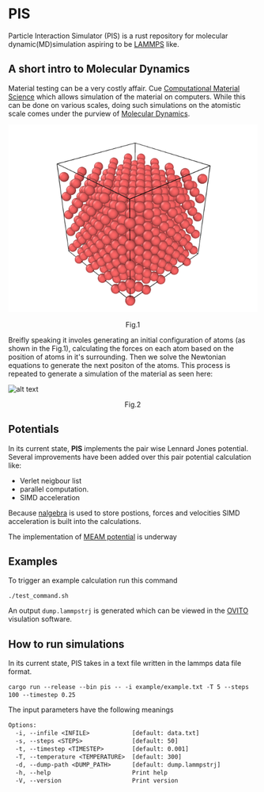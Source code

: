 # PIS
Particle Interaction Simulator (PIS) is a rust repository for molecular dynamic(MD)simulation aspiring to be [LAMMPS](https://www.lammps.org/) like.

## A short intro to Molecular Dynamics
Material testing can be a very costly affair. Cue [Computational Material Science](https://tu-freiberg.de/en/study/master-computational-materials-science) which allows simulation of the material on computers. While this can be done on various scales, doing such simulations on the atomistic scale comes under the purview of [Molecular Dynamics](https://en.wikipedia.org/wiki/Molecular_dynamics).

![alt txt](crystal.png)
<p style="text-align:center;">Fig.1</p>

Breifly speaking it involes generating an initial configuration of atoms (as shown in the Fig.1), calculating the forces on each atom based on the position of atoms in it's surrounding. Then we solve the Newtonian equations to generate the next positon of the atoms. This process is repeated to generate a simulation of the material as seen here:

![alt text](simulation.gif)
<p style="text-align:center;">Fig.2</p>

## Potentials
In its current state, **PIS** implements the pair wise Lennard Jones potential. Several improvements have been added over this pair potential calculation like:
* Verlet neigbour list
* parallel computation. 
* SIMD acceleration

Because [nalgebra](https://docs.rs/nalgebra/latest/nalgebra/) is used to store postions, forces and velocities SIMD acceleration is built into the calculations.

The implementation of [MEAM potential](https://docs.lammps.org/pair_meam.html) is underway

## Examples
To trigger an example calculation run this command
```
./test_command.sh
```
An output `dump.lammpstrj` is generated which can be viewed in the [OVITO](https://www.ovito.org/) visulation software.

## How to run simulations
In its current state, PIS takes in a text file written in the lammps data file format.
```
cargo run --release --bin pis -- -i example/example.txt -T 5 --steps 100 --timestep 0.25
```
The input parameters have the following meanings
```
Options:
  -i, --infile <INFILE>            [default: data.txt]
  -s, --steps <STEPS>              [default: 50]
  -t, --timestep <TIMESTEP>        [default: 0.001]
  -T, --temperature <TEMPERATURE>  [default: 300]
  -d, --dump-path <DUMP_PATH>      [default: dump.lammpstrj]
  -h, --help                       Print help
  -V, --version                    Print version
```
